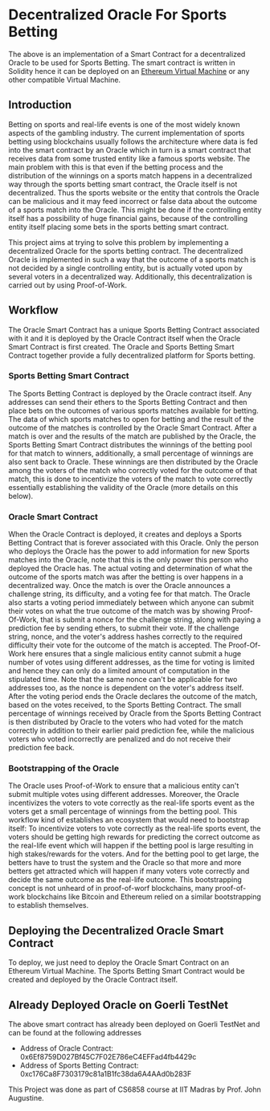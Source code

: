 # Decentralized Oracle For Sports Betting
The above is an implementation of a Smart Contract for a decentralized Oracle to be used for Sports Betting. 
The smart contract is written in Solidity hence it can be deployed on an [Ethereum Virtual Machine](https://en.wikipedia.org/wiki/Ethereum#Virtual_machine) or any other compatible Virtual Machine.

## Introduction
Betting on sports and real-life events is one of the most widely known aspects of the gambling
industry. The current implementation of sports betting using blockchains usually follows the architecture where data is fed into the smart contract by an Oracle which in turn is a smart contract that receives data from some trusted entity like a famous sports website. The main problem with this is that
even if the betting process and the distribution of the winnings on a sports match happens
in a decentralized way through the sports betting smart contract, the Oracle itself is not decentralized. Thus the sports website or the entity that controls the Oracle can be
malicious and it may feed incorrect or false data about the outcome of a sports
match into the Oracle. This might be done if the controlling entity itself has a possibility of huge financial gains, because of the controlling entity
itself placing some bets in the sports betting smart contract.


This project aims at trying to solve this problem by implementing a decentralized Oracle
for the sports betting contract. The decentralized Oracle is implemented in such a way
that the outcome of a sports match is not decided by a single controlling entity, but is actually voted upon by several voters in a decentralized way. Additionally, this decentralization
is carried out by using Proof-of-Work.

## Workflow

The Oracle Smart Contract has a unique Sports Betting Contract associated with it and it is deployed by the Oracle Contract itself when the Oracle Smart Contract is first created.
The Oracle and Sports Betting Smart Contract together provide a fully decentralized platform for Sports betting.

### Sports Betting Smart Contract
The Sports Betting Contract is deployed by the Oracle contract itself. Any addresses can send their ethers to the Sports Betting Contract and then
place bets on the outcomes of various sports matches available for betting. The data
of which sports matches to open for betting and the result of the outcome of the matches is
controlled by the Oracle Smart Contract. After a match is over and the results of the match are published by the Oracle, the Sports Betting Smart Contract distributes the winnings of the betting pool for that match to winners, additionally, a small percentage of winnings are also sent back to Oracle. These winnings
are then distributed by the Oracle among the voters of the match who correctly voted for
the outcome of that match, this is done to incentivize the voters of the match to vote correctly essentially establishing the validity of the Oracle (more details on this below).

### Oracle Smart Contract
When the Oracle Contract is deployed, it creates and deploys a Sports Betting Contract that is forever associated with this Oracle. Only the person who deploys the Oracle has the power to add information for new Sports matches into the Oracle, note that this is the only power this person who deployed the Oracle has. The actual voting and determination of what the outcome of the sports match was after the betting is over happens in a decentralized way. Once the match is over the Oracle announces a challenge string, its difficulty, and a voting fee for that match. The Oracle also starts a voting period immediately between which anyone can submit their votes on what the true outcome of the match was by showing Proof-Of-Work, that is submit a nonce for the challenge string, along with paying a prediction fee by sending ethers, to submit their vote. If the challenge string, nonce, and the voter's address hashes correctly to the required difficulty their vote for the outcome of the match is accepted. The Proof-Of-Work here ensures that a single malicious entity cannot submit a huge number of votes using different addresses, as the time for voting is limited and hence they can only do a limited amount of computation in the stipulated time. Note that the same nonce can't be applicable for two addresses too, as the nonce is dependent on the voter's address itself. After the voting period ends the Oracle declares the outcome of the match, based on the votes received, to the Sports Betting Contract. The small percentage of winnings received by Oracle from the Sports Betting Contract is then distributed by Oracle to the voters who had voted for the match correctly in addition to their earlier paid prediction fee, while the malicious voters who voted incorrectly are penalized and do not receive their prediction fee back.


### Bootstrapping of the Oracle
The Oracle uses Proof-of-Work to ensure that a malicious entity can't submit multiple votes using different addresses. Moreover, the Oracle incentivizes the voters to vote correctly as the real-life sports event as the voters get a small percentage of winnings from the betting pool. This workflow kind of establishes an ecosystem that would need to bootstrap itself: To incentivize voters to vote correctly as the real-life sports event, the voters should be getting high rewards for predicting the correct outcome as the real-life event which will happen if the betting pool is large resulting in high stakes/rewards for the voters. And for the betting pool to get large, the betters have to trust the system and the Oracle so that more and more betters get attracted which will happen if many voters vote correctly and decide the same outcome as the real-life outcome. This bootstrapping concept is not unheard of in proof-of-worf blockchains, many proof-of-work blockchains like Bitcoin and Ethereum relied on a similar bootstrapping to establish themselves.


## Deploying the Decentralized Oracle Smart Contract
To deploy, we just need to deploy the Oracle Smart Contract on an Ethereum Virtual Machine. The Sports Betting Smart Contract would be created and deployed by the Oracle Contract itself.


## Already Deployed Oracle on Goerli TestNet
The above smart contract has already been deployed on Goerli TestNet and can be found at the following addresses
- Address of Oracle Contract: 0x6Ef8759D027Bf45C7F02E786eC4EFFad4fb4429c
- Address of Sports Betting Contract: 0xc176Ca8F7303179c81a1B1fc38da6A4AAd0b283F






This Project was done as part of CS6858 course at IIT Madras by Prof. John Augustine.
